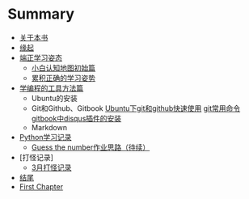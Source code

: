 # Summary

* [关于本书](README.md)
* [缘起](source/begin.md)
* [端正学习姿态](source/part1/)
   * [小白认知地图初始篇](source/part1/1overviewlearning.md)
   * [累积正确的学习姿势](source/part1/2goodgestureforlearning.md)
* [学编程的工具方法篇](/source/part2/)
   * Ubuntu的安装
   * Git和Github、Gitbook
      [Ubuntu下git和github快速使用](source/part2/1Ubuntu下git和github快速入门.md)
     [git常用命令](source/part2/git的使用.md)
      [gitbook中disqus插件的安装](source/part2/installdisqus.md)
   * Markdown   
* [Python学习记录](source/part3/introduction)
   * [Guess the number作业思路（待续）](source/part3/1.md)
* [打怪记录]
   * [3月打怪记录](temp/每日打怪记录.md)
* [结尾](/source/end.md)
* [First Chapter](chapter1.md)

